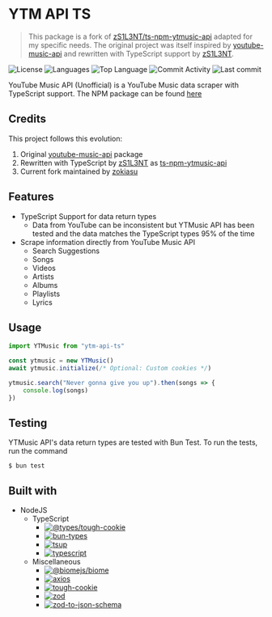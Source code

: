 # YTM API TS

> This package is a fork of [zS1L3NT/ts-npm-ytmusic-api](https://github.com/zS1L3NT/ts-npm-ytmusic-api) adapted for my specific needs. The original project was itself inspired by [youtube-music-api](https://npmjs.com/package/youtube-music-api) and rewritten with TypeScript support by [zS1L3NT](https://github.com/zS1L3NT).

![License](https://img.shields.io/github/license/zokiasu/ts-npm-ytmusic-api?style=for-the-badge) ![Languages](https://img.shields.io/github/languages/count/zokiasu/ts-npm-ytmusic-api?style=for-the-badge) ![Top Language](https://img.shields.io/github/languages/top/zokiasu/ts-npm-ytmusic-api?style=for-the-badge) ![Commit Activity](https://img.shields.io/github/commit-activity/y/zokiasu/ts-npm-ytmusic-api?style=for-the-badge) ![Last commit](https://img.shields.io/github/last-commit/zokiasu/ts-npm-ytmusic-api?style=for-the-badge)

YouTube Music API (Unofficial) is a YouTube Music data scraper with TypeScript support. The NPM package can be found [here](https://npmjs.com/package/ytm-api-ts)

## Credits

This project follows this evolution:
1. Original [youtube-music-api](https://npmjs.com/package/youtube-music-api) package
2. Rewritten with TypeScript by [zS1L3NT](https://github.com/zS1L3NT) as [ts-npm-ytmusic-api](https://github.com/zS1L3NT/ts-npm-ytmusic-api)
3. Current fork maintained by [zokiasu](https://github.com/zokiasu)

## Features

-   TypeScript Support for data return types
    -   Data from YouTube can be inconsistent but YTMusic API has been tested and the data matches the TypeScript types 95% of the time
-   Scrape information directly from YouTube Music API
    -   Search Suggestions
    -   Songs
    -   Videos
    -   Artists
    -   Albums
    -   Playlists
    -   Lyrics

## Usage

```js
import YTMusic from "ytm-api-ts"

const ytmusic = new YTMusic()
await ytmusic.initialize(/* Optional: Custom cookies */)

ytmusic.search("Never gonna give you up").then(songs => {
	console.log(songs)
})
```

## Testing

YTMusic API's data return types are tested with Bun Test. To run the tests, run the command

```
$ bun test
```

## Built with

-   NodeJS
    -   TypeScript
        -   [![@types/tough-cookie](https://img.shields.io/badge/%40types%2Ftough--cookie-%5E4.0.5-red?style=flat-square)](https://npmjs.com/package/@types/tough-cookie/v/4.0.5)
        -   [![bun-types](https://img.shields.io/badge/bun--types-%5E1.1.18-red?style=flat-square)](https://npmjs.com/package/bun-types/v/1.1.18)
        -   [![tsup](https://img.shields.io/badge/tsup-%5E8.1.0-red?style=flat-square)](https://npmjs.com/package/tsup/v/8.1.0)
        -   [![typescript](https://img.shields.io/badge/typescript-5.1-red?style=flat-square)](https://npmjs.com/package/typescript/v/5.1)
    -   Miscellaneous
        -   [![@biomejs/biome](https://img.shields.io/badge/%40biomejs%2Fbiome-1.8.3-red?style=flat-square)](https://npmjs.com/package/@biomejs/biome/v/1.8.3)
        -   [![axios](https://img.shields.io/badge/axios-%5E1.7.2-red?style=flat-square)](https://npmjs.com/package/axios/v/1.7.2)
        -   [![tough-cookie](https://img.shields.io/badge/tough--cookie-%5E4.1.4-red?style=flat-square)](https://npmjs.com/package/tough-cookie/v/4.1.4)
        -   [![zod](https://img.shields.io/badge/zod-%5E3.23.8-red?style=flat-square)](https://npmjs.com/package/zod/v/3.23.8)
        -   [![zod-to-json-schema](https://img.shields.io/badge/zod--to--json--schema-%5E3.23.1-red?style=flat-square)](https://npmjs.com/package/zod-to-json-schema/v/3.23.1)
